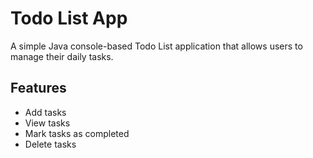 # Todo List App

A simple Java console-based Todo List application that allows users to manage their daily tasks.

## Features
- Add tasks
- View tasks
- Mark tasks as completed
- Delete tasks
